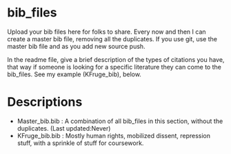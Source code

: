 # bib_files

Upload your bib files here for folks to share. Every now and then I can create a master bib file, removing all the duplicates. If you use git, use the master bib file and as you add new source push. 

In the readme file, give a brief description of the types of citations you have, that way if someone is looking for a specific literature they can come to the bib_files. See my example (KFruge_bib), below. 


# Descriptions 

* Master_bib.bib : A combination of all bib_files in this section, without the duplicates. (Last updated:Never) 
* KFruge_bib.bib : Mostly human rights, mobilized dissent, repression stuff, with a sprinkle of stuff for coursework. 
